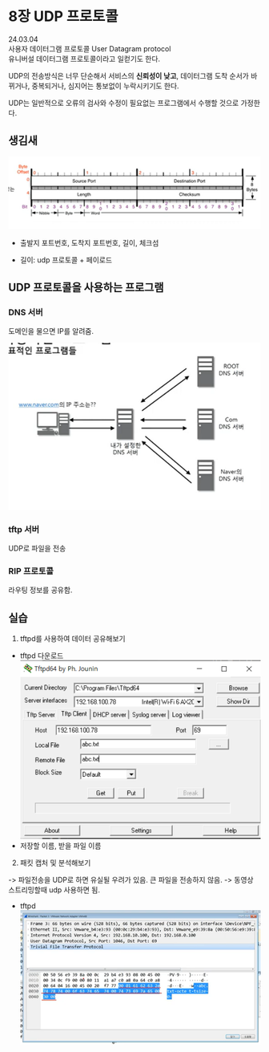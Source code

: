 # 8장 UDP 프로토콜

24.03.04  
사용자 데이터그램 프로토콜 User Datagram protocol  
유니버설 데이터그램 프로토콜이라고 일컫기도 한다.

UDP의 전송방식은 너무 단순해서 서비스의 **신뢰성이 낮고**, 데이터그램 도착 순서가 바뀌거나, 중복되거나, 심지어는 통보없이 누락시키기도 한다.

UDP는 일반적으로 오류의 검사와 수정이 필요없는 프로그램에서 수행할 것으로 가정한다.

## 생김새

![Alt text](./images/image.png)

- 출발지 포트번호, 도착지 포트번호, 길이, 체크섬

- 길이: udp 프로토콜 + 페이로드

## UDP 프로토콜을 사용하는 프로그램

### DNS 서버

도메인을 물으면 IP를 알려줌.

![Alt text](./images/image-1.png)

### tftp 서버

UDP로 파일을 전송

### RIP 프로토콜

라우팅 정보를 공유함.

## 실습

1. tftpd를 사용하여 데이터 공유해보기

- tftpd 다운로드  
  ![Alt text](./images/image-2.png)
- 저장할 이름, 받을 파일 이름

2. 패킷 캡처 및 분석해보기

-> 파일전송을 UDP로 하면 유실될 우려가 있음. 큰 파일을 전송하지 않음.
-> 동영상 스트리밍할때 udp 사용하면 됨.

- tftpd  
  ![Alt text](./images/image-3.png)
